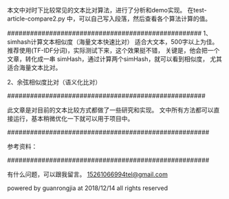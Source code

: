 本文中对时下比较常见的文本比对算法，进行了分析和demo实现。
在test-article-compare2.py 中，可以自己写入段落，然后查看各个算法计算的值。

###################################################
1、simhash计算文本相似度（海量文本快速比对）
适合大文本，500字以上为佳。推荐使用(TF-IDF分词)，实际测试下来，这个效果挺不错，
关键是，他会把一个文章，转化成一串 simHash，通过计算两个simHash，就可以看到相似度，
尤其适合海量文本比对。


2、余弦相似度比对（语义化比对）

####################################################

此文章是对目前的文本比较方式都做了一些研究和实现。
文中所有方法都可以直接运行，基本稍微优化一下就可以用于项目中。

#####################################################

参考资料：

#####################################################

有什么问题，可以跟我留言。
15261066994tel@gmail.com

powered by guanrongjia at 2018/12/14
all rights reserved